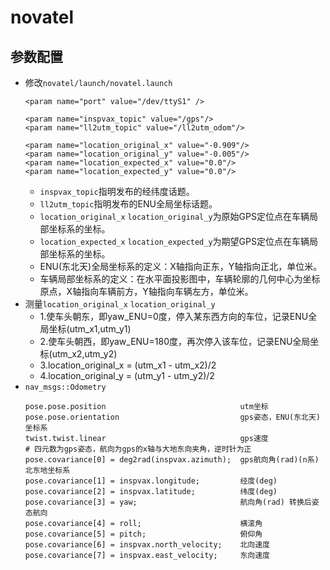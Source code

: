 # novatel

## 参数配置
 - 修改`novatel/launch/novatel.launch`
   ```Shell
   <param name="port" value="/dev/ttyS1" />
   
   <param name="inspvax_topic" value="/gps"/>
   <param name="ll2utm_topic" value="/ll2utm_odom"/>
   
   <param name="location_original_x" value="-0.909"/>
   <param name="location_original_y" value="-0.005"/>
   <param name="location_expected_x" value="0.0"/>
   <param name="location_expected_y" value="0.0"/>
   ```
    - `inspvax_topic`指明发布的经纬度话题。
    - `ll2utm_topic`指明发布的ENU全局坐标话题。
    - `location_original_x` `location_original_y`为原始GPS定位点在车辆局部坐标系的坐标。
    - `location_expected_x` `location_expected_y`为期望GPS定位点在车辆局部坐标系的坐标。
    - ENU(东北天)全局坐标系的定义：X轴指向正东，Y轴指向正北，单位米。
    - 车辆局部坐标系的定义：在水平面投影图中，车辆轮廓的几何中心为坐标原点，X轴指向车辆前方，Y轴指向车辆左方，单位米。
 - 测量`location_original_x` `location_original_y`
    - 1.使车头朝东，即yaw_ENU=0度，停入某东西方向的车位，记录ENU全局坐标(utm_x1,utm_y1)
    - 2.使车头朝西，即yaw_ENU=180度，再次停入该车位，记录ENU全局坐标(utm_x2,utm_y2)
    - 3.location_original_x = (utm_x1 - utm_x2)/2
    - 4.location_original_y = (utm_y1 - utm_y2)/2
 - `nav_msgs::Odometry`
   ```Shell 
   pose.pose.position                              utm坐标
   pose.pose.orientation                           gps姿态，ENU(东北天)坐标系
   twist.twist.linear                              gps速度
   # 四元数为gps姿态，航向为gps的x轴与大地东向夹角，逆时针为正
   pose.covariance[0] = deg2rad(inspvax.azimuth);  gps航向角(rad)(n系) 北东地坐标系
   pose.covariance[1] = inspvax.longitude;         经度(deg)
   pose.covariance[2] = inspvax.latitude;          纬度(deg)
   pose.covariance[3] = yaw;                       航向角(rad) 转换后姿态航向
   pose.covariance[4] = roll;                      横滚角
   pose.covariance[5] = pitch;                     俯仰角
   pose.covariance[6] = inspvax.north_velocity;    北向速度
   pose.covariance[7] = inspvax.east_velocity;     东向速度
   ```
